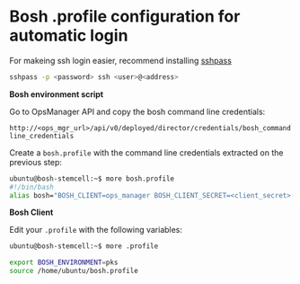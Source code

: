 # Bosh .profile configuration for automatic login

For makeing ssh login easier, recommend installing [sshpass](https://gist.github.com/arunoda/7790979)

```bash
sshpass -p <password> ssh <user>@<address>
```

**Bosh environment script**

Go to OpsManager API and copy the bosh command line credentials:

```http://<ops_mgr_url>/api/v0/deployed/director/credentials/bosh_commandline_credentials```

Create a ```bosh.profile``` with the command line credentials extracted on the previous step:

```bash
ubuntu@bosh-stemcell:~$ more bosh.profile
#!/bin/bash
alias bosh="BOSH_CLIENT=ops_manager BOSH_CLIENT_SECRET=<client_secret> BOSH_CA_CERT=/<path>/root_ca_certificate BOSH_ENVIRONMENT=<IP> bosh"
```

**Bosh Client**

Edit your ```.profile``` with the following variables:

```bash
ubuntu@bosh-stemcell:~$ more .profile 

export BOSH_ENVIRONMENT=pks
source /home/ubuntu/bosh.profile
```
